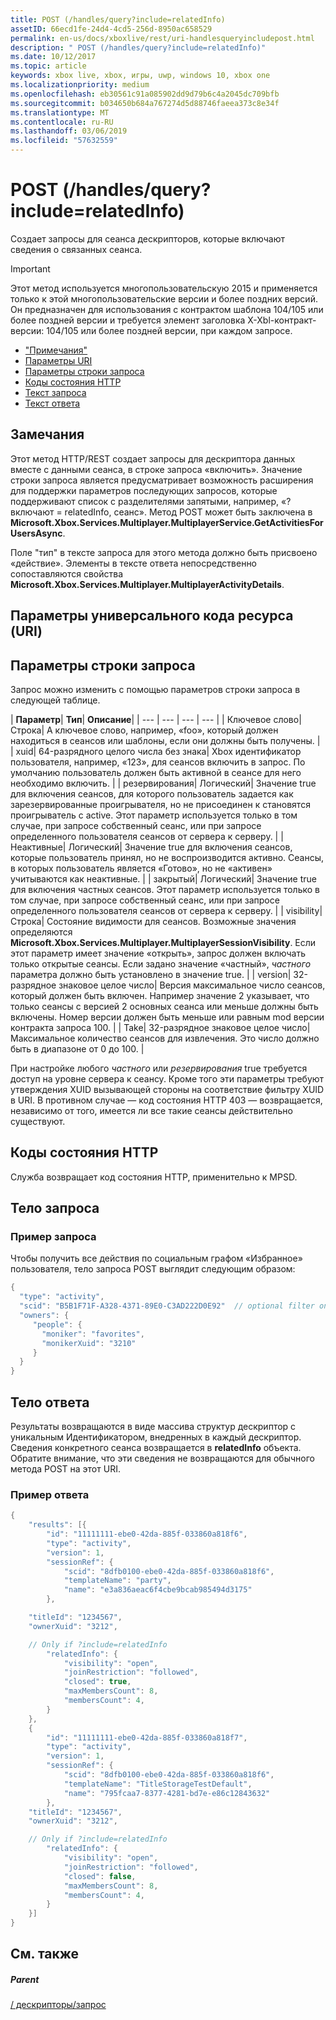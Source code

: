 ```yaml
---
title: POST (/handles/query?include=relatedInfo)
assetID: 66ecd1fe-24d4-4cd5-256d-8950ac658529
permalink: en-us/docs/xboxlive/rest/uri-handlesqueryincludepost.html
description: " POST (/handles/query?include=relatedInfo)"
ms.date: 10/12/2017
ms.topic: article
keywords: xbox live, xbox, игры, uwp, windows 10, xbox one
ms.localizationpriority: medium
ms.openlocfilehash: eb30561c91a085902dd9d79b6c4a2045dc709bfb
ms.sourcegitcommit: b034650b684a767274d5d88746faeea373c8e34f
ms.translationtype: MT
ms.contentlocale: ru-RU
ms.lasthandoff: 03/06/2019
ms.locfileid: "57632559"
---
```

# <a name="post-handlesqueryincluderelatedinfo"></a>POST (/handles/query?include=relatedInfo)
Создает запросы для сеанса дескрипторов, которые включают сведения о связанных сеанса.

> [!IMPORTANT]
> Этот метод используется многопользовательскую 2015 и применяется только к этой многопользовательские версии и более поздних версий. Он предназначен для использования с контрактом шаблона 104/105 или более поздней версии и требуется элемент заголовка X-Xbl-контракт-версии: 104/105 или более поздней версии, при каждом запросе.

  * ["Примечания"](#ID4ET)
  * [Параметры URI](#ID4ECB)
  * [Параметры строки запроса](#ID4EPB)
  * [Коды состояния HTTP](#ID4EAF)
  * [Текст запроса](#ID4EHF)
  * [Текст ответа](#ID4EZF)

<a id="ID4ET"></a>


## <a name="remarks"></a>Замечания

Этот метод HTTP/REST создает запросы для дескриптора данных вместе с данными сеанса, в строке запроса «включить». Значение строки запроса является предусматривает возможность расширения для поддержки параметров последующих запросов, которые поддерживают список с разделителями запятыми, например, «? включают = relatedInfo, сеанс». Метод POST может быть заключена в **Microsoft.Xbox.Services.Multiplayer.MultiplayerService.GetActivitiesForUsersAsync**.

Поле "тип" в тексте запроса для этого метода должно быть присвоено «действие». Элементы в тексте ответа непосредственно сопоставляются свойства **Microsoft.Xbox.Services.Multiplayer.MultiplayerActivityDetails**.

<a id="ID4ECB"></a>


## <a name="uri-parameters"></a>Параметры универсального кода ресурса (URI)

<a id="ID4EPB"></a>


## <a name="query-string-parameters"></a>Параметры строки запроса

Запрос можно изменить с помощью параметров строки запроса в следующей таблице.

| <b>Параметр</b>| <b>Тип</b>| <b>Описание</b>|
| --- | --- | --- | --- |
| Ключевое слово| Строка| A ключевое слово, например, «foo», который должен находиться в сеансов или шаблоны, если они должны быть получены. |
| xuid| 64-разрядного целого числа без знака| Xbox идентификатор пользователя, например, «123», для сеансов включить в запрос. По умолчанию пользователь должен быть активной в сеансе для него необходимо включить. |
| резервирования| Логический| Значение true для включения сеансов, для которого пользователь задается как зарезервированные проигрывателя, но не присоединен к становятся проигрыватель с active. Этот параметр используется только в том случае, при запросе собственный сеанс, или при запросе определенного пользователя сеансов от сервера к серверу. |
| Неактивные| Логический| Значение true для включения сеансов, которые пользователь принял, но не воспроизводится активно. Сеансы, в которых пользователь является «Готово», но не «активен» учитываются как неактивные. |
| закрытый| Логический| Значение true для включения частных сеансов. Этот параметр используется только в том случае, при запросе собственный сеанс, или при запросе определенного пользователя сеансов от сервера к серверу. |
| visibility| Строка| Состояние видимости для сеансов. Возможные значения определяются <b>Microsoft.Xbox.Services.Multiplayer.MultiplayerSessionVisibility</b>. Если этот параметр имеет значение «открыть», запрос должен включать только открытые сеансы. Если задано значение «частный», <i>частного</i> параметра должно быть установлено в значение true. |
| version| 32-разрядное знаковое целое число| Версия максимальное число сеансов, который должен быть включен. Например значение 2 указывает, что только сеансы с версией 2 основных сеанса или меньше должны быть включены. Номер версии должен быть меньше или равным mod версии контракта запроса 100. |
| Take| 32-разрядное знаковое целое число| Максимальное количество сеансов для извлечения. Это число должно быть в диапазоне от 0 до 100. |


При настройке любого *частного* или *резервирования* true требуется доступ на уровне сервера к сеансу. Кроме того эти параметры требуют утверждения XUID вызывающей стороны на соответствие фильтру XUID в URI. В противном случае — код состояния HTTP 403 — возвращается, независимо от того, имеется ли все такие сеансы действительно существуют.

<a id="ID4EAF"></a>


## <a name="http-status-codes"></a>Коды состояния HTTP
Служба возвращает код состояния HTTP, применительно к MPSD.  
<a id="ID4EHF"></a>


## <a name="request-body"></a>Тело запроса

<a id="ID4ENF"></a>


### <a name="sample-request"></a>Пример запроса

Чтобы получить все действия по социальным графом «Избранное» пользователя, тело запроса POST выглядит следующим образом:


```cpp
{
  "type": "activity",
  "scid": "B5B1F71F-A328-4371-89E0-C3AD222D0E92"  // optional filter on scid
  "owners": {
     "people": {
       "moniker": "favorites",
       "monikerXuid": "3210"
     }
  }
}

```


<a id="ID4EZF"></a>


## <a name="response-body"></a>Тело ответа

Результаты возвращаются в виде массива структур дескриптор с уникальным Идентификатором, внедренных в каждый дескриптор. Сведения конкретного сеанса возвращается в **relatedInfo** объекта. Обратите внимание, что эти сведения не возвращаются для обычного метода POST на этот URI.

<a id="ID4EDG"></a>


### <a name="sample-response"></a>Пример ответа


```cpp
{
    "results": [{
        "id": "11111111-ebe0-42da-885f-033860a818f6",
        "type": "activity",
        "version": 1,
        "sessionRef": {
            "scid": "8dfb0100-ebe0-42da-885f-033860a818f6",
            "templateName": "party",
            "name": "e3a836aeac6f4cbe9bcab985494d3175"
        },

    "titleId": "1234567",
    "ownerXuid": "3212",

    // Only if ?include=relatedInfo
        "relatedInfo": {
            "visibility": "open",
            "joinRestriction": "followed",
            "closed": true,
            "maxMembersCount": 8,
            "membersCount": 4,
        }
    },
    {
        "id": "11111111-ebe0-42da-885f-033860a818f7",
        "type": "activity",
        "version": 1,
        "sessionRef": {
            "scid": "8dfb0100-ebe0-42da-885f-033860a818f6",
            "templateName": "TitleStorageTestDefault",
            "name": "795fcaa7-8377-4281-bd7e-e86c12843632"
        },
    "titleId": "1234567",
    "ownerXuid": "3212",

    // Only if ?include=relatedInfo
        "relatedInfo": {
            "visibility": "open",
            "joinRestriction": "followed",
            "closed": false,
            "maxMembersCount": 8,
            "membersCount": 4,
        }
    }]
}

```


<a id="ID4ENG"></a>


## <a name="see-also"></a>См. также

<a id="ID4EPG"></a>


##### <a name="parent"></a>Parent

[/ дескрипторы/запрос](uri-handlesquery.md)
